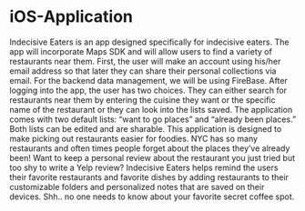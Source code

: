 # iOS-Application
Indecisive Eaters is an app designed specifically for indecisive eaters. The app will incorporate Maps SDK and will allow users to find a variety of restaurants near them. First, the user will make an account using his/her email address so that later they can share their personal collections via email. For the backend data management, we will be using FireBase. After logging into the app, the user has two choices. They can either search for restaurants near them by entering the cuisine they want or the specific name of the restaurant or they can look into the lists saved. The application comes with two default lists: “want to go places” and “already been places.” Both lists can be edited and are sharable.   This application is designed to make picking out restaurants easier for foodies. NYC has so many restaurants and often times people forget about the places they’ve already been! Want to keep a personal review about the restaurant you just tried but too shy to write a Yelp review? Indecisive Eaters helps remind the users their favorite restaurants and favorite dishes by adding restaurants to their customizable folders and personalized notes that are saved on their devices. Shh.. no one needs to know about your favorite secret coffee spot.
